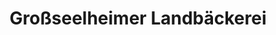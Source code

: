 ---
title: "Großseelheimer Landbäckerei"
url: /kirchhain/grossseelheimer-landbaeckerei/
shop: Bäckerei
---